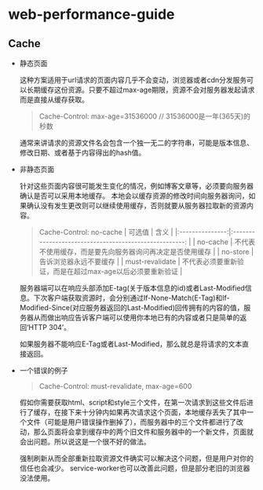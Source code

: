# web-performance-guide

## Cache
+ 静态页面

    这种方案适用于url请求的页面内容几乎不会变动，浏览器或者cdn分发服务可以长期缓存这份资源。只要不超过max-age期限，资源不会对服务器发起请求而是直接从缓存获取。

    > Cache-Control: max-age=31536000 // 31536000是一年(365天)的秒数

    通常来讲请求的资源文件名会包含一个独一无二的字符串，可能是版本信息、修改日期、或者基于内容得出的hash值。

+ 非静态页面
  
    针对这些页面内容很可能发生变化的情况，例如博客文章等，必须要向服务器确认是否可以采用本地缓存。
    本地会以缓存资源的修改时间向服务器询问，如果确认没有发生更改则可以继续使用缓存，否则就要从服务器拉取新的资源内容。
    
    > Cache-Control: no-cache 
    |     可选值      |                         含义                            |
    |:---------------:|:-----------------------------------------------------: |
    | no-cache        | 不代表不使用缓存，而是要先向服务器询问再决定是否使用缓存   |
    | no-store        | 告诉浏览器永远不要缓存                                  | 
    | must-revalidate | 不代表必须要重新验证，而是在超过max-age以后必须要重新验证 |

    服务器端可以在响应头部添加E-tag(关于版本信息的id)或者Last-Modified信息。下次客户端获取资源时，会分别通过If-None-Match(E-Tag)和If-Modified-Since(对应服务器返回的Last-Modified)回传拥有的内容的值，服务器从而做出响应告诉客户端可以使用你本地已有的内容或者只是简单的返回‘HTTP 304’。
    
    如果服务器不能响应E-Tag或者Last-Modified，那么就总是将请求的文本直接返回。

+ 一个错误的例子
    
    > Cache-Control: must-revalidate, max-age=600

    假如你需要获取html、script和style三个文件，在第一次请求到这些文件后进行了缓存，在接下来十分钟内如果再次请求这个页面，本地缓存丢失了其中一个文件（可能是用户错误操作删掉了），而服务器中的三个文件都进行了改动，那么页面将会拿到缓存中的两个旧文件和服务器中的一个新文件，页面就会出问题。所以说这是一个很不好的做法。
    
    强制刷新从而全部重新拉取资源文件确实可以解决这个问题，但是用户对你的信任也会减少。
    service-worker也可以改善此问题，但是部分老旧的浏览器没法使用。

